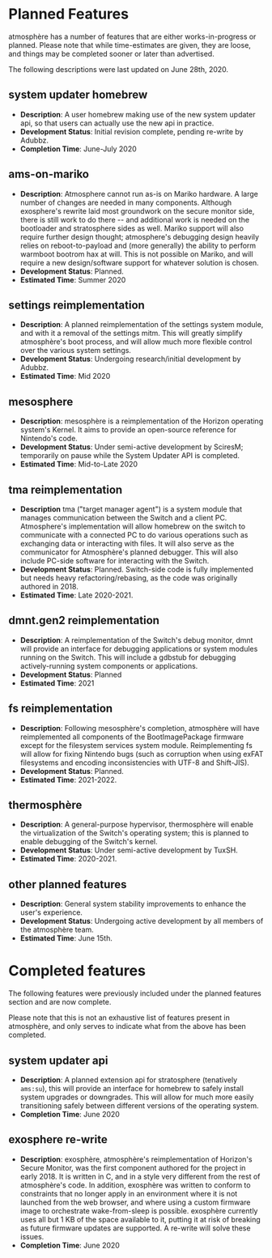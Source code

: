 # Planned Features
atmosphère has a number of features that are either works-in-progress or planned. Please note that while time-estimates are given, they are loose, and things may be completed sooner or later than advertised.

The following descriptions were last updated on June 28th, 2020.

## system updater homebrew
* **Description**: A user homebrew making use of the new system updater api, so that users can actually use the new api in practice.
* **Development Status**: Initial revision complete, pending re-write by Adubbz.
* **Completion Time**: June-July 2020

## ams-on-mariko
* **Description**: Atmosphere cannot run as-is on Mariko hardware. A large number of changes are needed in many components. Although exosphere's rewrite laid most groundwork on the secure monitor side, there is still work to do there -- and additional work is needed on the bootloader and stratosphere sides as well. Mariko support will also require further design thought; atmosphere's debugging design heavily relies on reboot-to-payload and (more generally) the ability to perform warmboot bootrom hax at will. This is not possible on Mariko, and will require a new design/software support for whatever solution is chosen.
* **Development Status**: Planned.
* **Estimated Time**: Summer 2020

## settings reimplementation
* **Description**: A planned reimplementation of the settings system module, and with it a removal of the settings mitm. This will greatly simplify atmosphère's boot process, and will allow much more flexible control over the various system settings.
* **Development Status**: Undergoing research/initial development by Adubbz.
* **Estimated Time**: Mid 2020

## mesosphere
* **Description**: mesosphère is a reimplementation of the Horizon operating system's Kernel. It aims to provide an open-source reference for Nintendo's code.
* **Development Status**: Under semi-active development by SciresM; temporarily on pause while the System Updater API is completed.
* **Estimated Time**: Mid-to-Late 2020

## tma reimplementation
* **Description** tma ("target manager agent") is a system module that manages communication between the Switch and a client PC. Atmosphere's implementation will allow homebrew on the switch to communicate with a connected PC to do various operations such as exchanging data or interacting with files. It will also serve as the communicator for Atmosphère's planned debugger. This will also include PC-side software for interacting with the Switch.
* **Development Status**: Planned. Switch-side code is fully implemented but needs heavy refactoring/rebasing, as the code was originally authored in 2018.
* **Estimated Time**: Late 2020-2021.

## dmnt.gen2 reimplementation
* **Description**: A reimplementation of the Switch's debug monitor, dmnt will provide an interface for debugging applications or system modules running on the Switch. This will include a gdbstub for debugging actively-running system components or applications.
* **Development Status**: Planned
* **Estimated Time**: 2021

## fs reimplementation
* **Description**: Following mesosphère's completion, atmosphère will have reimplemented all components of the BootImagePackage firmware except for the filesystem services system module. Reimplementing fs will allow for fixing Nintendo bugs (such as corruption when using exFAT filesystems and encoding inconsistencies with UTF-8 and Shift-JIS).
* **Development Status**: Planned.
* **Estimated Time**: 2021-2022.

## thermosphère
* **Description**: A general-purpose hypervisor, thermosphère will enable the virtualization of the Switch's operating system; this is planned to enable debugging of the Switch's kernel.
* **Development Status**: Under semi-active development by TuxSH.
* **Estimated Time**: 2020-2021.

## other planned features
* **Description**: General system stability improvements to enhance the user's experience.
* **Development Status**: Undergoing active development by all members of the atmosphère team.
* **Estimated Time**: June 15th.

# Completed features

The following features were previously included under the planned features section and are now complete.

Please note that this is not an exhaustive list of features present in atmosphère, and only serves to indicate what from the above has been completed.

## system updater api
* **Description**: A planned extension api for stratosphere (tenatively `ams:su`), this will provide an interface for homebrew to safely install system upgrades or downgrades. This will allow for much more easily transitioning safely between different versions of the operating system.
* **Completion Time**: June 2020

## exosphere re-write
* **Description**: exosphère, atmosphère's reimplementation of Horizon's Secure Monitor, was the first component authored for the project in early 2018. It is written in C, and in a style very different from the rest of atmosphère's code. In addition, exosphère was written to conform to constraints that no longer apply in an environment where it is not launched from the web browser, and where using a custom firmware image to orchestrate wake-from-sleep is possible. exosphère currently uses all but 1 KB of the space available to it, putting it at risk of breaking as future firmware updates are supported. A re-write will solve these issues.
* **Completion Time**: June 2020